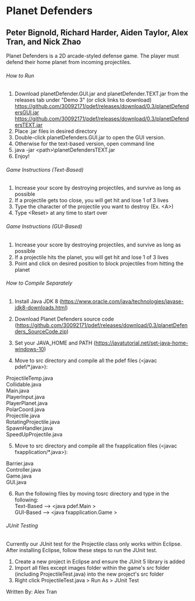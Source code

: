 # Planet Defenders

## Peter Bignold, Richard Harder, Aiden Taylor, Alex Tran, and Nick Zhao

Planet Defenders is a 2D arcade-styled defense game. The player must defend their home planet from incoming projectiles.  

###### How to Run

1. Download planetDefender.GUI.jar and planetDefender.TEXT.jar from the releases tab under "Demo 3" (or click links to download)<br/> <https://github.com/30092171/pdef/releases/download/0.3/planetDefendersGUI.jar><br/>
<https://github.com/30092171/pdef/releases/download/0.3/planetDefendersTEXT.jar><br/>
2. Place .jar files in desired directory
3. Double-click planetDefenders.GUI.jar to open the GUI version.
4. Otherwise for the text-based version, open command line
5. java -jar \<path\>\planetDefendersTEXT.jar
6. Enjoy!

###### Game Instructions (Text-Based)
1. Increase your score by destroying projectiles, and survive as long as possible
2. If a projectile gets too close, you will get hit and lose 1 of 3 lives
3. Type the character of the projectile you want to destroy (Ex. \<A\>)
4. Type \<Reset\> at any time to start over

###### Game Instructions (GUI-Based)
1. Increase your score by destroying projectiles, and survive as long as possible
2. If a projectile hits the planet, you will get hit and lose 1 of 3 lives
3. Point and click on desired position to block projectiles from hitting the planet

###### How to Compile Separately

1. Install Java JDK 8 (<https://www.oracle.com/java/technologies/javase-jdk8-downloads.html>)
2. Download Planet Defenders source code (<https://github.com/30092171/pdef/releases/download/0.3/planetDefenders_SourceCode.zip>)

3. Set your JAVA_HOME and PATH (<https://javatutorial.net/set-java-home-windows-10>)

4. Move to src directory and compile all the pdef files (<javac pdef/*.java>): <br/>

ProjectileTemp.java<br/>
Collidable.java<br/>
Main.java<br/>
PlayerInput.java<br/>
PlayerPlanet.java<br/>
PolarCoord.java<br/>
Projectile.java<br/>
RotatingProjectile.java<br/>
SpawnHandler.java<br/>
SpeedUpProjectile.java<br/>

5. Move to src directory and compile all the fxapplication files (<javac fxapplication/*.java>):

Barrier.java<br/>
Controller.java<br/>
Game.java<br/>
GUI.java<br/>

6. Run the following files by moving tosrc directory and type in the following:<br/>
Text-Based --> \<java pdef.Main \> <br/>
GUI-Based --> \<java fxapplication.Game \> <br/>


###### JUnit Testing
Currently our JUnit test for the Projectile class only works within Eclipse. After installing Eclipse, follow these steps to run the JUnit test.
1. Create a new project in Eclipse and ensure the JUnit 5 library is added
2. Import all files except images folder within the game's src folder (including ProjectileTest.java) into the new project's src folder 
3. Right click ProjectileTest.java > Run As > JUnit Test

Written By: Alex Tran
